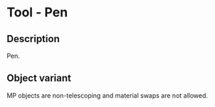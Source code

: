 # Tool - Pen

## Description

Pen.

## Object variant

MP objects are non-telescoping and material swaps are not allowed.
